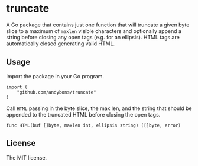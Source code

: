 # truncate

A Go package that contains just one function that will truncate a given byte slice to a maximum of `maxlen` visible characters and optionally append a string before closing any open tags (e.g. for an ellipsis). HTML tags are automatically closed generating valid HTML.

## Usage

Import the package in your Go program.

    import (
        "github.com/andybons/truncate"
    )

Call `HTML` passing in the byte slice, the max len, and the string that should be appended to the truncated HTML before closing the open tags.

    func HTML(buf []byte, maxlen int, ellipsis string) ([]byte, error)

## License

The MIT license.
